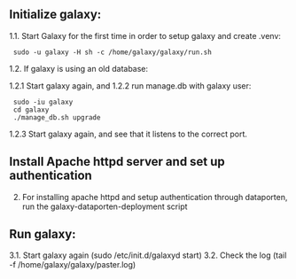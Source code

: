 
## Initialize galaxy: 

1.1. Start Galaxy for the first time in order to setup galaxy and create .venv:

     sudo -u galaxy -H sh -c /home/galaxy/galaxy/run.sh

1.2. If galaxy is using an old database: 

1.2.1 Start galaxy again, and
1.2.2 run manage.db with galaxy user:

     sudo -iu galaxy
     cd galaxy
     ./manage_db.sh upgrade

1.2.3 Start galaxy again, and see that it listens to the correct port.

## Install Apache httpd server and set up authentication

2. For installing apache httpd and setup authentication through dataporten, run
the galaxy-dataporten-deployment script

## Run galaxy:

3.1. Start galaxy again (sudo /etc/init.d/galaxyd start)
3.2. Check the log (tail -f /home/galaxy/galaxy/paster.log)

